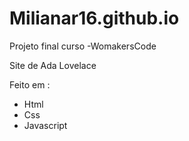 # Milianar16.github.io

Projeto final curso -WomakersCode

Site de Ada Lovelace

Feito em :
- Html
- Css
- Javascript
